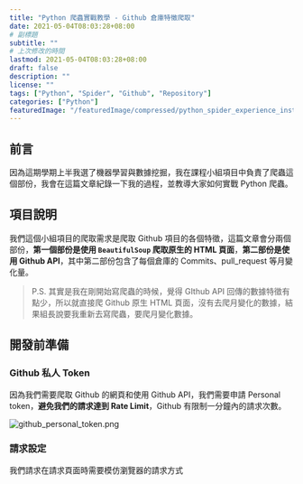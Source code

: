 ```yaml
---
title: "Python 爬蟲實戰教學 - Github 倉庫特徵爬取"
date: 2021-05-04T08:03:28+08:00
# 副標題
subtitle: ""
# 上次修改的時間
lastmod: 2021-05-04T08:03:28+08:00
draft: false
description: ""
license: ""
tags: ["Python", "Spider", "Github", "Repository"]
categories: ["Python"]
featuredImage: "/featuredImage/compressed/python_spider_experience_instruct_github_repos.jpg"
---
```


## 前言

因為這期學期上半我選了機器學習與數據挖掘，我在課程小組項目中負責了爬蟲這個部份，我會在這篇文章紀錄一下我的過程，並教導大家如何實戰 Python 爬蟲。

## 項目說明

我們這個小組項目的爬取需求是爬取 Github 項目的各個特徵，這篇文章會分兩個部份，**第一個部份是使用 `BeautifulSoup` 爬取原生的 HTML 頁面**，**第二部份是使用 Github API**，其中第二部份包含了每個倉庫的 Commits、pull_request 等月變化量。

> P.S. 其實是我在剛開始寫爬蟲的時候，覺得 GIthub API 回傳的數據特徵有點少，所以就直接爬 Github 原生 HTML 頁面，沒有去爬月變化的數據，結果組長說要我重新去寫爬蟲，要爬月變化數據。

## 開發前準備

### Github 私人 Token

因為我們需要爬取 Github 的網頁和使用 Github API，我們需要申請 Personal token，**避免我們的請求達到 Rate Limit**，Github 有限制一分鐘內的請求次數。

![github_personal_token.png](https://imgpoi.com/i/K863SE.png "Github 私人 token 申請")

### 請求設定

我們請求在請求頁面時需要模仿瀏覽器的請求方式


